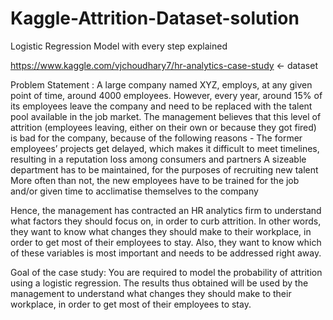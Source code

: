 # Kaggle-Attrition-Dataset-solution
Logistic Regression Model with every step explained


https://www.kaggle.com/vjchoudhary7/hr-analytics-case-study   <- dataset 

Problem Statement :
A large company named XYZ, employs, at any given point of time, around 4000 employees. However, every year, around 15% of its employees
leave the company and need to be replaced with the talent pool available in the job market. The management believes that this 
level of attrition (employees leaving, either on their own or because they got fired) is bad for the company,
because of the following reasons -
The former employees’ projects get delayed, which makes it difficult to meet timelines, resulting in a reputation loss among consumers 
and partners
A sizeable department has to be maintained, for the purposes of recruiting new talent
More often than not, the new employees have to be trained for the job and/or given time to acclimatise themselves to the company


Hence, the management has contracted an HR analytics firm to understand what factors they should focus on, in order to curb attrition. In other words, they want to know what changes they should make to their workplace, in order to get most of their employees to stay. Also, they want to know which of these variables is most important and needs to be addressed right away.




Goal of the case study:
You are required to model the probability of attrition using a logistic regression. 
The results thus obtained will be used by the management to understand what changes they should make to their workplace,
in order to get most of their employees to stay.






